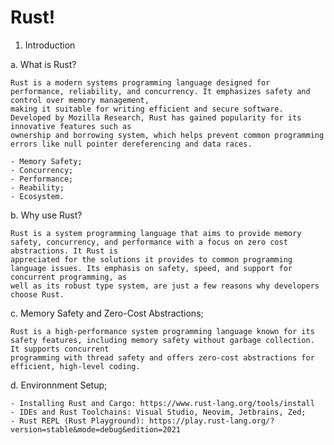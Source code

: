 # Rust!

1. Introduction

a. What is Rust?
  
    Rust is a modern systems programming language designed for performance, reliability, and concurrency. It emphasizes safety and control over memory management,
    making it suitable for writing efficient and secure software. Developed by Mozilla Research, Rust has gained popularity for its innovative features such as
    ownership and borrowing system, which helps prevent common programming errors like null pointer dereferencing and data races.

    - Memory Safety;
    - Concurrency;
    - Performance;
    - Reability;
    - Ecosystem.

b. Why use Rust?

    Rust is a system programming language that aims to provide memory safety, concurrency, and performance with a focus on zero cost abstractions. It Rust is
    appreciated for the solutions it provides to common programming language issues. Its emphasis on safety, speed, and support for concurrent programming, as
    well as its robust type system, are just a few reasons why developers choose Rust.

c. Memory Safety and Zero-Cost Abstractions;

    Rust is a high-performance system programming language known for its safety features, including memory safety without garbage collection. It supports concurrent
    programming with thread safety and offers zero-cost abstractions for efficient, high-level coding.

d. Environnment Setup;

    - Installing Rust and Cargo: https://www.rust-lang.org/tools/install
    - IDEs and Rust Toolchains: Visual Studio, Neovim, Jetbrains, Zed;
    - Rust REPL (Rust Playground): https://play.rust-lang.org/?version=stable&mode=debug&edition=2021
